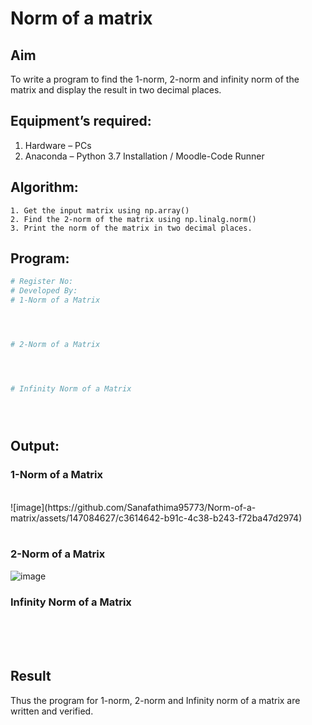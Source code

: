 # Norm of a matrix
## Aim
To write a program to find the 1-norm, 2-norm and infinity norm of the matrix and display the result in two decimal places.
## Equipment’s required:
1.	Hardware – PCs
2.	Anaconda – Python 3.7 Installation / Moodle-Code Runner
## Algorithm:
	1. Get the input matrix using np.array()   
    2. Find the 2-norm of the matrix using np.linalg.norm()
	3. Print the norm of the matrix in two decimal places.
## Program:
```Python
# Register No:
# Developed By:
# 1-Norm of a Matrix




# 2-Norm of a Matrix




# Infinity Norm of a Matrix





```
## Output:
### 1-Norm of a Matrix
<br>
![image](https://github.com/Sanafathima95773/Norm-of-a-matrix/assets/147084627/c3614642-b91c-4c38-b243-f72ba47d2974)

<br>
<br>

### 2-Norm of a Matrix
![image](https://github.com/Sanafathima95773/Norm-of-a-matrix/assets/147084627/25107984-aad7-4163-8295-56f8bb4db84d)


### Infinity Norm of a Matrix
<br>
<br>
<br>

## Result
Thus the program for 1-norm, 2-norm and Infinity norm of a matrix are written and verified.
